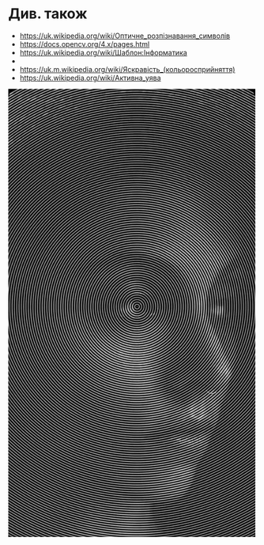 # Див. також

+ https://uk.wikipedia.org/wiki/Оптичне_розпізнавання_символів
+ https://docs.opencv.org/4.x/pages.html
+ https://uk.wikipedia.org/wiki/Шаблон:Інформатика
 + 
+ https://uk.m.wikipedia.org/wiki/Яскравість_(кольоросприйняття)
+ https://uk.wikipedia.org/wiki/Активна_уява

<img title="https://pin.it/wX6W9XM" alt="https://pin.it/wX6W9XM" src="https://raw.githubusercontent.com/nazar-chepliaka/Image-to-Ascii-Coding-Challenge/master/assets/pin/_.jpeg" width="500">
